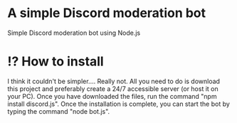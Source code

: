 # A simple Discord moderation bot
Simple Discord moderation bot using Node.js

# ⁉ How to install
I think it couldn't be simpler.... Really not. All you need to do is download this project and preferably create a 24/7 accessible server (or host it on your PC). Once you have downloaded the files, run the command "npm install discord.js". Once the installation is complete, you can start the bot by typing the command "node bot.js".
